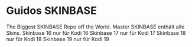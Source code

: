 # Guidos SKINBASE
The Biggest SKINBASE Repo off the World.
Master SKINBASE enthält alle Skins.
Skinbase 16 nur für Kodi 16
Skinbase 17 nur für Kodi 17
Skinbase 18 nur für Kodi 18 
Skinbase 19 nur für Kodi 19
